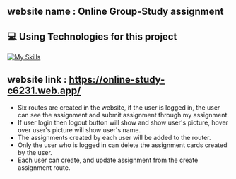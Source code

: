 ## website name : Online Group-Study assignment

## 💻 Using Technologies for this project
[![My Skills](https://skillicons.dev/icons?i=js,react,firebase,nodejs,mongodb,tailwind,html,vite)](https://skillicons.dev)

## website link : https://online-study-c6231.web.app/

- Six routes are created in the website, if the user is logged in, the user can see the assignment and submit assignment through my assignment.
- If user login then logout button will show and show user's picture, hover over user's picture will show user's name.
- The assignments created by each user will be added to the router.
- Only the user who is logged in can delete the assignment cards created by the user.
- Each user can create, and update assignment from the create assignment route.
